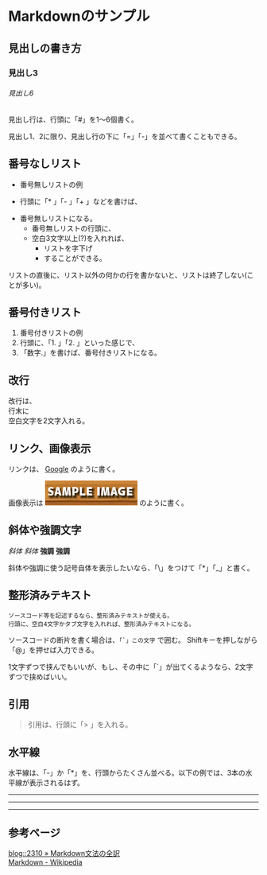 Markdownのサンプル
==================

見出しの書き方
--------------

### 見出し3

###### 見出し6

見出し行は、行頭に「#」を1～6個書く。

見出し1、2に限り、見出し行の下に「=」「-」を並べて書くこともできる。

番号なしリスト
--------------

* 番号無しリストの例
- 行頭に「* 」「- 」「+ 」などを書けば、
+ 番号無しリストになる。
   - 番号無しリストの行頭に、
   - 空白3文字以上(?)を入れれば、
      * リストを字下げ
      * することができる。

リストの直後に、リスト以外の何かの行を書かないと、リストは終了しない(ことが多い)。

番号付きリスト
--------------

1. 番号付きリストの例
2. 行頭に、「1. 」「2. 」といった感じで、
3. 「数字.」を書けば、番号付きリストになる。


改行
----

改行は、  
行末に  
空白文字を2文字入れる。


リンク、画像表示
----------------

リンクは、
[Google](http://www.google.com/)
のように書く。

画像表示は
![画像の代替テキスト](./sample.jpg "オプションタイトル")
のように書く。


斜体や強調文字
--------------

*斜体* _斜体_ **強調** __強調__

斜体や強調に使う記号自体を表示したいなら、「\」をつけて「\*」「\_」と書く。


整形済みテキスト
----------------

    ソースコード等を記述するなら、整形済みテキストが使える。
    行頭に、空白4文字かタブ文字を入れれば、整形済みテキストになる。

ソースコードの断片を書く場合は、`` 「`」この文字 `` で囲む。
Shiftキーを押しながら「@」を押せば入力できる。

1文字ずつで挟んでもいいが、もし、その中に「`」が出てくるようなら、2文字ずつで挟めばいい。


引用
----

> 引用は、行頭に「> 」を入れる。


水平線
------

水平線は、「-」か「*」を、行頭からたくさん並べる。以下の例では、3本の水平線が表示されるはず。

--------------------

- - - 

********

参考ページ
----------
  
[blog::2310 » Markdown文法の全訳](http://blog.2310.net/archives/6)  
[Markdown - Wikipedia](http://ja.wikipedia.org/wiki/Markdown)
